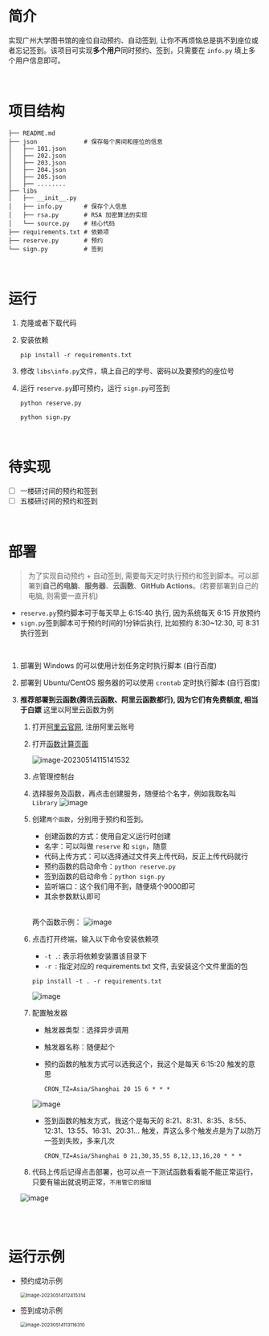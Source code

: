 # 简介
实现广州大学图书馆的座位自动预约、自动签到, 让你不再烦恼总是挑不到座位或者忘记签到。该项目可实现**多个用户**同时预约、签到，只需要在 `info.py` 填上多个用户信息即可。

<br/>

# 项目结构

~~~shell
├── README.md
├── json             # 保存每个房间和座位的信息
│   ├── 101.json
│   ├── 202.json
│   ├── 203.json
│   ├── 204.json
│   ├── 205.json
│   ├── ........
├── libs
│   ├── __init__.py
│   ├── info.py      # 保存个人信息
│   ├── rsa.py       # RSA 加密算法的实现
│   └── source.py    # 核心代码
├── requirements.txt # 依赖项
├── reserve.py       # 预约
└── sign.py          # 签到
~~~

<br/>

# 运行

1. 克隆或者下载代码

2. 安装依赖

   ~~~shell
   pip install -r requirements.txt
   ~~~

3. 修改 `libs\info.py`文件，填上自己的学号、密码以及要预约的座位号

4. 运行 `reserve.py`即可预约，运行 `sign.py`可签到
   ~~~shell
   python reserve.py
   ~~~
   ~~~shell
   python sign.py
   ~~~

<br/>

# 待实现
- [ ] 一楼研讨间的预约和签到
- [ ] 五楼研讨间的预约和签到

<br/>

# 部署

> 为了实现自动预约 + 自动签到, 需要每天定时执行预约和签到脚本。可以部署到**自己的电脑**、**服务器**、**云函数**、**GitHub Actions**。(若要部署到自己的电脑, 则需要一直开机)

* `reserve.py`预约脚本可于每天早上 6:15:40 执行, 因为系统每天 6:15 开放预约
* `sign.py`签到脚本可于预约时间的1分钟后执行, 比如预约 8:30~12:30, 可 8:31 执行签到

<br/>

1. 部署到 Windows 的可以使用计划任务定时执行脚本 (自行百度)

2. 部署到 Ubuntu/CentOS 服务器的可以使用 `crontab` 定时执行脚本 (自行百度)

3. **推荐部署到云函数(腾讯云函数、阿里云函数都行), 因为它们有免费额度, 相当于白嫖**
   这里以阿里云函数为例

   1. 打开[阿里云官网](https://www.aliyun.com/), 注册阿里云账号

   2. 打开[函数计算页面](https://www.aliyun.com/product/fc)

      ![image-20230514115141532](https://img-blog.csdnimg.cn/0e99a68cb9294e0c9185887bb7e8839b.png)

   3. 点管理控制台
   4. 选择服务及函数，再点击创建服务，随便给个名字，例如我取名叫 `Library`
      ![image](https://github.com/ChaXxl/GZHU_LibraryAutoReserve_sign/assets/40326898/31bc937b-8f67-4579-b6ae-bb280fb77f1b)
   5. 创建`两个函数`，分别用于预约和签到。
         * 创建函数的方式：使用自定义运行时创建
         * 名字：可以叫做 `reserve` 和 `sign`，随意
         * 代码上传方式：可以选择通过文件夹上传代码，反正上传代码就行
         * 预约函数的启动命令：`python reserve.py`
         * 签到函数的启动命令：`python sign.py`
         * 监听端口：这个我们用不到，随便填个9000即可
         * 其余参数默认即可
         
         <br/>
         
         两个函数示例：
         ![image](https://github.com/ChaXxl/GZHU_LibraryAutoReserve_sign/assets/40326898/59721804-99dc-4631-997b-f5b72457cfb4)
         
   6. 点击打开终端，输入以下命令安装依赖项
      * `-t .`: 表示将依赖安装置该目录下
      * `-r `: 指定对应的 requirements.txt 文件, 去安装这个文件里面的包     
      ~~~shell
      pip install -t . -r requirements.txt
      ~~~
      ![image](https://github.com/ChaXxl/GZHU_LibraryAutoReserve_sign/assets/40326898/dba1416d-9504-44ad-8b87-96b457b27e3f)
      
   7. 配置触发器
      * 触发器类型：选择异步调用
      * 触发器名称：随便起个
      
      * 预约函数的触发方式可以选我这个，我这个是每天 6:15:20 触发的意思
        ~~~shell
        CRON_TZ=Asia/Shanghai 20 15 6 * * *
        ~~~
      ![image](https://github.com/ChaXxl/GZHU_LibraryAutoReserve_sign/assets/40326898/7894b695-0eb0-4f90-8400-0cbed5ff23dd)
      * 签到函数的触发方式，我这个是每天的 8:21、8:31、8:35、8:55、12:31、13:55、16:31、20:31... 触发，弄这么多个触发点是为了以防万一签到失败，多来几次
        ~~~shell
        CRON_TZ=Asia/Shanghai 0 21,30,35,55 8,12,13,16,20 * * *
        ~~~     
   8.  代码上传后记得点击部署，也可以点一下测试函数看看能不能正常运行，只要有输出就说明正常，`不用管它的报错`
   
      ![image](https://github.com/ChaXxl/GZHU_LibraryAutoReserve_sign/assets/40326898/1ffc4d34-9691-4291-bc6d-e813bcdb1581)


      
      
      


   

      

<br/>

<br/>

# 运行示例

* 预约成功示例

  <img src="https://img-blog.csdnimg.cn/00cf03bd51f1410eaeca5022f315f598.png" alt="image-20230514112415314" style="zoom:67%;" />



* 签到成功示例

  <img src="https://img-blog.csdnimg.cn/6ee31a0dd74941eeaa197474df1aee73.png" alt="image-20230514113116310" style="zoom:67%;" />

